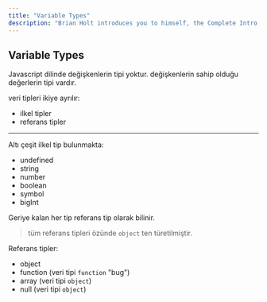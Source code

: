 ```yaml
---
title: "Variable Types"
description: "Brian Holt introduces you to himself, the Complete Intro to React version 6, and what you can expect to learn"
---
```


## Variable Types

Javascript dilinde değişkenlerin tipi yoktur. değişkenlerin sahip olduğu değerlerin tipi vardır.

veri tipleri ikiye ayrılır:

- ilkel tipler
- referans tipler

---

Altı çeşit ilkel tip bulunmakta:

- undefined
- string
- number
- boolean
- symbol
- bigInt

Geriye kalan her tip referans tip olarak bilinir.

> tüm referans tipleri özünde `object` ten türetilmiştir.

Referans tipler:

- object
- function (veri tipi `function` "bug")
- array (veri tipi `object`)
- null (veri tipi `object`)
